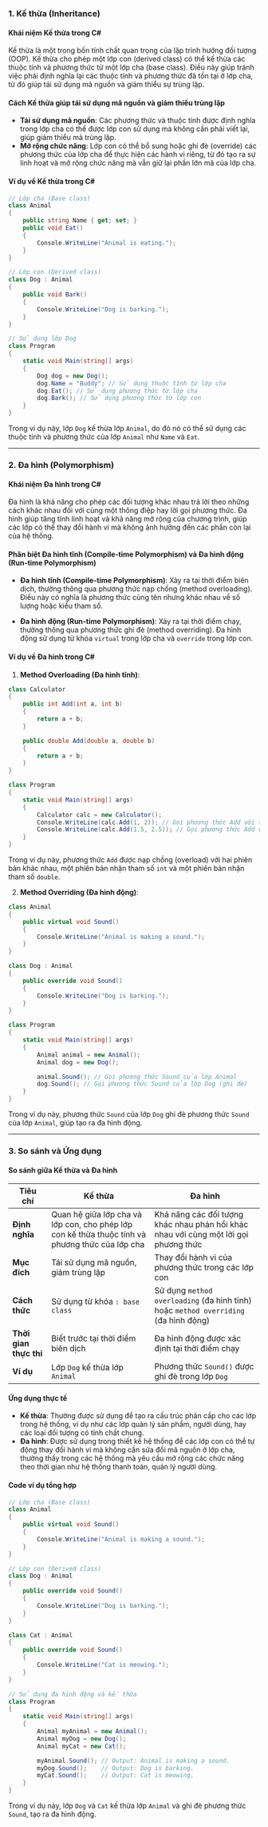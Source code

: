 ### 1. Kế thừa (Inheritance)

#### Khái niệm Kế thừa trong C#
Kế thừa là một trong bốn tính chất quan trọng của lập trình hướng đối tượng (OOP). Kế thừa cho phép một lớp con (derived class) có thể kế thừa các thuộc tính và phương thức từ một lớp cha (base class). Điều này giúp tránh việc phải định nghĩa lại các thuộc tính và phương thức đã tồn tại ở lớp cha, từ đó giúp tái sử dụng mã nguồn và giảm thiểu sự trùng lặp.

#### Cách Kế thừa giúp tái sử dụng mã nguồn và giảm thiểu trùng lặp
- **Tái sử dụng mã nguồn**: Các phương thức và thuộc tính được định nghĩa trong lớp cha có thể được lớp con sử dụng mà không cần phải viết lại, giúp giảm thiểu mã trùng lặp.
- **Mở rộng chức năng**: Lớp con có thể bổ sung hoặc ghi đè (override) các phương thức của lớp cha để thực hiện các hành vi riêng, từ đó tạo ra sự linh hoạt và mở rộng chức năng mà vẫn giữ lại phần lớn mã của lớp cha.

#### Ví dụ về Kế thừa trong C#
```csharp
// Lớp cha (Base class)
class Animal
{
    public string Name { get; set; }
    public void Eat()
    {
        Console.WriteLine("Animal is eating.");
    }
}

// Lớp con (Derived class)
class Dog : Animal
{
    public void Bark()
    {
        Console.WriteLine("Dog is barking.");
    }
}

// Sử dụng lớp Dog
class Program
{
    static void Main(string[] args)
    {
        Dog dog = new Dog();
        dog.Name = "Buddy"; // Sử dụng thuộc tính từ lớp cha
        dog.Eat(); // Sử dụng phương thức từ lớp cha
        dog.Bark(); // Sử dụng phương thức từ lớp con
    }
}
```
Trong ví dụ này, lớp `Dog` kế thừa lớp `Animal`, do đó nó có thể sử dụng các thuộc tính và phương thức của lớp `Animal` như `Name` và `Eat`.

---

### 2. Đa hình (Polymorphism)

#### Khái niệm Đa hình trong C#
Đa hình là khả năng cho phép các đối tượng khác nhau trả lời theo những cách khác nhau đối với cùng một thông điệp hay lời gọi phương thức. Đa hình giúp tăng tính linh hoạt và khả năng mở rộng của chương trình, giúp các lớp có thể thay đổi hành vi mà không ảnh hưởng đến các phần còn lại của hệ thống.

#### Phân biệt Đa hình tĩnh (Compile-time Polymorphism) và Đa hình động (Run-time Polymorphism)
- **Đa hình tĩnh (Compile-time Polymorphism)**: Xảy ra tại thời điểm biên dịch, thường thông qua phương thức nạp chồng (method overloading). Điều này có nghĩa là phương thức cùng tên nhưng khác nhau về số lượng hoặc kiểu tham số.
  
- **Đa hình động (Run-time Polymorphism)**: Xảy ra tại thời điểm chạy, thường thông qua phương thức ghi đè (method overriding). Đa hình động sử dụng từ khóa `virtual` trong lớp cha và `override` trong lớp con.

#### Ví dụ về Đa hình trong C#
1. **Method Overloading (Đa hình tĩnh)**:
```csharp
class Calculator
{
    public int Add(int a, int b)
    {
        return a + b;
    }

    public double Add(double a, double b)
    {
        return a + b;
    }
}

class Program
{
    static void Main(string[] args)
    {
        Calculator calc = new Calculator();
        Console.WriteLine(calc.Add(1, 2)); // Gọi phương thức Add với tham số int
        Console.WriteLine(calc.Add(1.5, 2.5)); // Gọi phương thức Add với tham số double
    }
}
```
Trong ví dụ này, phương thức `Add` được nạp chồng (overload) với hai phiên bản khác nhau, một phiên bản nhận tham số `int` và một phiên bản nhận tham số `double`.

2. **Method Overriding (Đa hình động)**:
```csharp
class Animal
{
    public virtual void Sound()
    {
        Console.WriteLine("Animal is making a sound.");
    }
}

class Dog : Animal
{
    public override void Sound()
    {
        Console.WriteLine("Dog is barking.");
    }
}

class Program
{
    static void Main(string[] args)
    {
        Animal animal = new Animal();
        Animal dog = new Dog();

        animal.Sound(); // Gọi phương thức Sound của lớp Animal
        dog.Sound(); // Gọi phương thức Sound của lớp Dog (ghi đè)
    }
}
```
Trong ví dụ này, phương thức `Sound` của lớp `Dog` ghi đè phương thức `Sound` của lớp `Animal`, giúp tạo ra đa hình động.

---

### 3. So sánh và Ứng dụng

#### So sánh giữa Kế thừa và Đa hình

| **Tiêu chí**       | **Kế thừa**                                  | **Đa hình**                                 |
|--------------------|----------------------------------------------|---------------------------------------------|
| **Định nghĩa**     | Quan hệ giữa lớp cha và lớp con, cho phép lớp con kế thừa thuộc tính và phương thức của lớp cha | Khả năng các đối tượng khác nhau phản hồi khác nhau với cùng một lời gọi phương thức |
| **Mục đích**       | Tái sử dụng mã nguồn, giảm trùng lặp         | Thay đổi hành vi của phương thức trong các lớp con |
| **Cách thức**      | Sử dụng từ khóa `: base class`               | Sử dụng `method overloading` (đa hình tĩnh) hoặc `method overriding` (đa hình động) |
| **Thời gian thực thi** | Biết trước tại thời điểm biên dịch        | Đa hình động được xác định tại thời điểm chạy |
| **Ví dụ**          | Lớp `Dog` kế thừa lớp `Animal`               | Phương thức `Sound()` được ghi đè trong lớp `Dog` |

#### Ứng dụng thực tế
- **Kế thừa**: Thường được sử dụng để tạo ra cấu trúc phân cấp cho các lớp trong hệ thống, ví dụ như các lớp quản lý sản phẩm, người dùng, hay các loại đối tượng có tính chất chung.
- **Đa hình**: Được sử dụng trong thiết kế hệ thống để các lớp con có thể tự động thay đổi hành vi mà không cần sửa đổi mã nguồn ở lớp cha, thường thấy trong các hệ thống mà yêu cầu mở rộng các chức năng theo thời gian như hệ thống thanh toán, quản lý người dùng.

#### Code ví dụ tổng hợp

```csharp
// Lớp cha (Base class)
class Animal
{
    public virtual void Sound()
    {
        Console.WriteLine("Animal is making a sound.");
    }
}

// Lớp con (Derived class)
class Dog : Animal
{
    public override void Sound()
    {
        Console.WriteLine("Dog is barking.");
    }
}

class Cat : Animal
{
    public override void Sound()
    {
        Console.WriteLine("Cat is meowing.");
    }
}

// Sử dụng đa hình động và kế thừa
class Program
{
    static void Main(string[] args)
    {
        Animal myAnimal = new Animal();
        Animal myDog = new Dog();
        Animal myCat = new Cat();

        myAnimal.Sound(); // Output: Animal is making a sound.
        myDog.Sound();    // Output: Dog is barking.
        myCat.Sound();    // Output: Cat is meowing.
    }
}
```

Trong ví dụ này, lớp `Dog` và `Cat` kế thừa lớp `Animal` và ghi đè phương thức `Sound`, tạo ra đa hình động.

